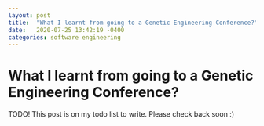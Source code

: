 ```yaml
---
layout: post
title:  "What I learnt from going to a Genetic Engineering Conference?"
date:   2020-07-25 13:42:19 -0400
categories: software engineering
---
```


# What I learnt from going to a Genetic Engineering Conference?

TODO! This post is on my todo list to write. Please check back soon :)